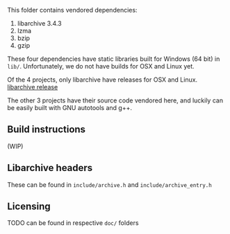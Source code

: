 This folder contains vendored dependencies:
1. libarchive 3.4.3
1. lzma
1. bzip
1. gzip

These four dependencies have static libraries built for Windows (64 bit) in `lib/`. Unfortunately, we do not have builds for OSX and Linux yet. 

Of the 4 projects, only libarchive have releases for OSX and Linux. [libarchive release](https://github.com/libarchive/libarchive/releases)

The other 3 projects have their source code vendored here, and luckily can be easily built with GNU autotools and g++. 

## Build instructions
(WIP)

## Libarchive headers
These can be found in `include/archive.h` and `include/archive_entry.h`

## Licensing
TODO
can be found in respective `doc/` folders